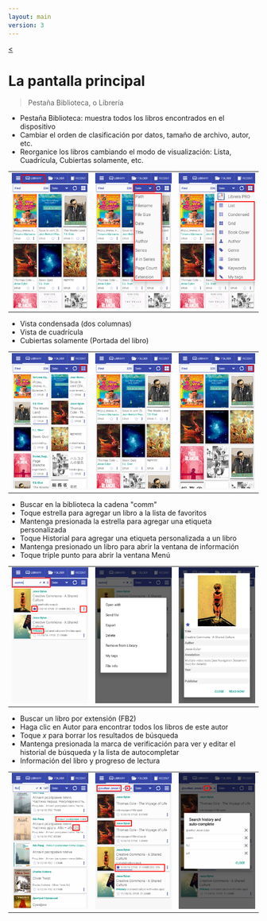 ```yaml
---
layout: main
version: 3
---
```

[<](/wiki/faq/es)

# La pantalla principal

> Pestaña Biblioteca, o Librería

* Pestaña Biblioteca: muestra todos los libros encontrados en el dispositivo
* Cambiar el orden de clasificación por datos, tamaño de archivo, autor, etc.
* Reorganice los libros cambiando el modo de visualización: Lista, Cuadrícula, Cubiertas solamente, etc.

||||
|-|-|-|
|![](1.png)|![](2.png)|![](3.png)|


* Vista condensada (dos columnas)
* Vista de cuadrícula
* Cubiertas solamente (Portada del libro)

||||
|-|-|-|
|![](4.png)|![](5.png)|![](6.png)|


* Buscar en la biblioteca la cadena &quot;comm&quot;
* Toque estrella para agregar un libro a la lista de favoritos
* Mantenga presionada la estrella para agregar una etiqueta personalizada
* Toque Historial para agregar una etiqueta personalizada a un libro
* Mantenga presionado un libro para abrir la ventana de información
* Toque triple punto para abrir la ventana Menú

||||
|-|-|-|
|![](7.png)|![](8.png)|![](9.png)|

* Buscar un libro por extensión (FB2)
* Haga clic en Autor para encontrar todos los libros de este autor
* Toque _x_ para borrar los resultados de búsqueda
* Mantenga presionada la marca de verificación para ver y editar el historial de búsqueda y la lista de autocompletar
* Información del libro y progreso de lectura

||||
|-|-|-|
|![](10.png)|![](11.png)|![](12.png)|
